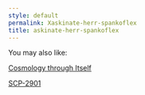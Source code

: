 ```yaml
---
style: default
permalink: Xaskinate-herr-spankoflex
title: askinate-herr-spankoflex
---
```

You may also like:

[Cosmology through Itself](http://scp-wiki.net/cosmology-through-itself)

[SCP-2901](http://scp-wiki.net/scp-2901)
